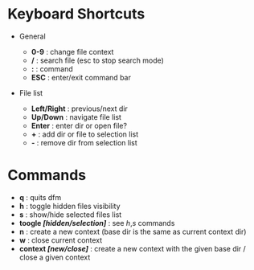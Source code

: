 
# Keyboard Shortcuts
* General
  - **0-9** : change file context
  - **/** : search file (esc to stop search mode)
  - **:** : command 
  - **ESC** : enter/exit command bar

* File list
  - **Left/Right** : previous/next dir
  - **Up/Down** : navigate file list
  - **Enter** : enter dir or open file?
  - **+** : add dir or file to selection list
  - **-** : remove dir from selection list

# Commands
  - **q** : quits dfm
  - **h** : toggle hidden files visibility
  - **s** : show/hide selected files list
  - **toogle _[hidden/selection]_** : see _h_,_s_ commands
  - **n** : create a new context (base dir is the same as current context dir)
  - **w** : close current context
  - **context _[new/close]_** : create a new context with the given base dir / close a given context
